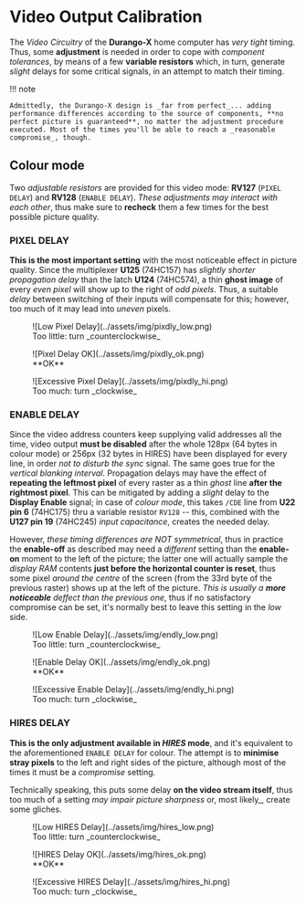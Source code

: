 # Video Output Calibration

The _Video Circuitry_ of the **Durango-X** home computer has _very tight_ timing. Thus, some **adjustment** is needed in order to cope with _component tolerances_, by means of a few **variable resistors** which, in turn, generate _slight_ delays for some critical signals, in an attempt to match their timing.

!!! note

	Admittedly, the Durango-X design is _far from perfect_... adding performance differences according to the source of components, **no perfect picture is guaranteed**, no matter the adjustment procedure executed. Most of the times you'll be able to reach a _reasonable compromise_, though.

## Colour mode

Two _adjustable resistors_ are provided for this video mode: **RV127** (`PIXEL DELAY`) and **RV128** (``ENABLE DELAY``). _These adjustments may interact with each other_, thus make sure to **recheck** them a few times for the best possible picture quality.

### PIXEL DELAY

**This is the most important setting** with the most noticeable effect in picture quality. Since the multiplexer **U125** (74HC157) has _slightly shorter propagation delay_ than the latch **U124** (74HC574), a thin **ghost image** of every _even pixel_ will show up to the right of _odd pixels_. Thus, a suitable _delay_ between switching of their inputs will compensate for this; however, too much of it may lead into _uneven_ pixels.

<figure markdown>
![Low Pixel Delay](../assets/img/pixdly_low.png)
<figcaption>Too little: turn _counterclockwise_</figcaption>
</figure>
<figure markdown>
![Pixel Delay OK](../assets/img/pixdly_ok.png)
<figcaption>**OK**</figcaption>
</figure>
<figure markdown>
![Excessive Pixel Delay](../assets/img/pixdly_hi.png)
<figcaption>Too much: turn _clockwise_</figcaption>
</figure>

### ENABLE DELAY

Since the video address counters keep supplying valid addresses all the time, video output **must be disabled** after the whole 128px (64 bytes in colour mode) or 256px (32 bytes in HIRES) have been displayed for every line, in order _not to disturb the sync_ signal. The same goes true for the _vertical blanking interval_. Propagation delays may have the effect of **repeating the leftmost pixel** of every raster as a thin _ghost_ line **after the rightmost pixel**. This can be mitigated by adding a _slight_ delay to the **Display Enable** signal; in case of _colour mode_, this takes `/CDE` line from **U22 pin 6** (74HC175) thru a variable resistor `RV128` -- this, combined with the **U127 pin 19** (74HC245) _input capacitance_, creates the needed delay.

However, _these timing differences are NOT symmetrical_, thus in practice the **enable-off** as described may need a _different_ setting than the **enable-on** moment to the left of the picture; the latter one will actually sample the _display RAM_ contents **just before the horizontal counter is reset**, thus some pixel _around the centre_ of the screen (from the 33rd byte of the previous raster) shows up at the left of the picture. _This is usually a **more noticeable** deffect than the previous one_, thus if no satisfactory compromise can be set, it's normally best to leave this setting in the _low_ side.

<figure markdown>
![Low Enable Delay](../assets/img/endly_low.png)
<figcaption>Too little: turn _counterclockwise_</figcaption>
</figure>
<figure markdown>
![Enable Delay OK](../assets/img/endly_ok.png)
<figcaption>**OK**</figcaption>
</figure>
<figure markdown>
![Excessive Enable Delay](../assets/img/endly_hi.png)
<figcaption>Too much: turn _clockwise_</figcaption>
</figure>

### HIRES DELAY

**This is the only adjustment available in _HIRES_ mode**, and it's equivalent to the aforementioned `ENABLE DELAY` for colour. The attempt is to **minimise stray pixels** to the left and right sides of the picture, although most of the times it must be a _compromise_ setting.

Technically speaking, this puts some delay **on the video stream itself**, thus too much of a setting _may impair picture sharpness_ or, most likely_, create some gliches.

<figure markdown>
![Low HIRES Delay](../assets/img/hires_low.png)
<figcaption>Too little: turn _counterclockwise_</figcaption>
</figure>
<figure markdown>
![HIRES Delay OK](../assets/img/hires_ok.png)
<figcaption>**OK**</figcaption>
</figure>
<figure markdown>
![Excessive HIRES Delay](../assets/img/hires_hi.png)
<figcaption>Too much: turn _clockwise_</figcaption>
</figure>
